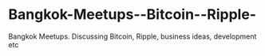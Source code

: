 Bangkok-Meetups--Bitcoin--Ripple-
=================================

Bangkok Meetups. Discussing Bitcoin, Ripple, business ideas, development etc